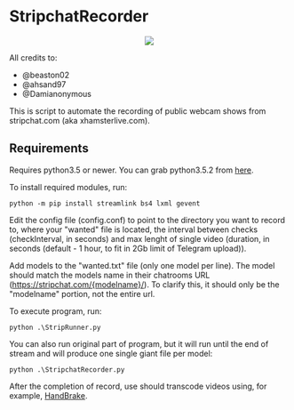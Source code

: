 # StripchatRecorder
<p align="center">
  <img src="https://raw.githubusercontent.com/Kseen715/imgs/main/favicon.ico?token=GHSAT0AAAAAABZP3VEEX2RTOIF434CW37Q4Y4TPXMA" />
</p>

All credits to:
- @beaston02
- @ahsand97
- @Damianonymous

This is script to automate the recording of public webcam shows from stripchat.com (aka xhamsterlive.com). 

## Requirements

Requires python3.5 or newer. You can grab python3.5.2 from [here](https://www.python.org/downloads/release/python-352/).

To install required modules, run:
```
python -m pip install streamlink bs4 lxml gevent
```


Edit the config file (config.conf) to point to the directory you want to record to, where your "wanted" file is located, the interval between checks (checkInterval, in seconds) and max lenght of single video (duration, in seconds (default - 1 hour, to fit in 2Gb limit of Telegram upload)).

Add models to the "wanted.txt" file (only one model per line). The model should match the models name in their chatrooms URL (https://stripchat.com/{modelname}/). To clarify this, it should only be the "modelname" portion, not the entire url.

To execute program, run:
```
python .\StripRunner.py
```


You can also run original part of program, but it will run until the end of stream and will produce one single giant file per model:
```
python .\StripchatRecorder.py
```


After the completion of record, use should transcode videos using, for example, [HandBrake](https://handbrake.fr/).




